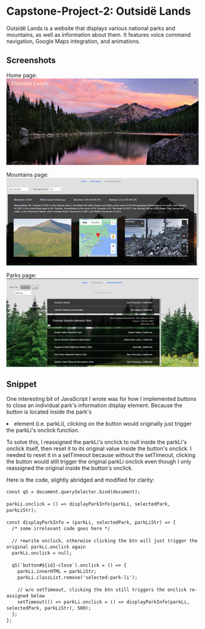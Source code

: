 # Capstone-Project-2: Outsidë Lands

Outsidë Lands is a website that displays various national parks and mountains, as well as information about them. It features voice command navigation, Google Maps integration, and animations.

## Screenshots

Home page:
![Home page](images/screenshots/index.png)

Mountains page:
![Mountains page](images/screenshots/mountains.png)

Parks page:
![Parks page](images/screenshots/parks.png)

## Snippet
One interesting bit of JavaScript I wrote was for how I implemented buttons to close an individual park's information display element. Because the button is located inside the park's <li> element (i.e. parkLi), clicking on the button would originally just trigger the parkLi's onclick function. 

To solve this, I reassigned the parkLi's onclick to null inside the parkLi's onclick itself, then reset it to its original value inside the button's onclick. I needed to reset it in a setTimeout because without the setTimeout, clicking the button would still trigger the original parkLi onclick even though I only reassigned the original inside the button's onclick.

Here is the code, slightly abridged and modified for clarity:
```
const qS = document.querySelector.bind(document);

parkLi.onclick = () => displayParkInfo(parkLi, selectedPark, parkLiStr);

const displayParkInfo = (parkLi, selectedPark, parkLiStr) => {
  /* some irrelevant code goes here */

  // rewrite onclick, otherwise clicking the btn will just trigger the original parkLi.onclick again
  parkLi.onclick = null; 

  qS(`button#${id}-close`).onclick = () => {
    parkLi.innerHTML = parkLiStr;
    parkLi.classList.remove('selected-park-li');

    // w/o setTimeout, clicking the btn still triggers the onclick re-assigned below
    setTimeout(() => parkLi.onclick = () => displayParkInfo(parkLi, selectedPark, parkLiStr), 500);
  };
};
```